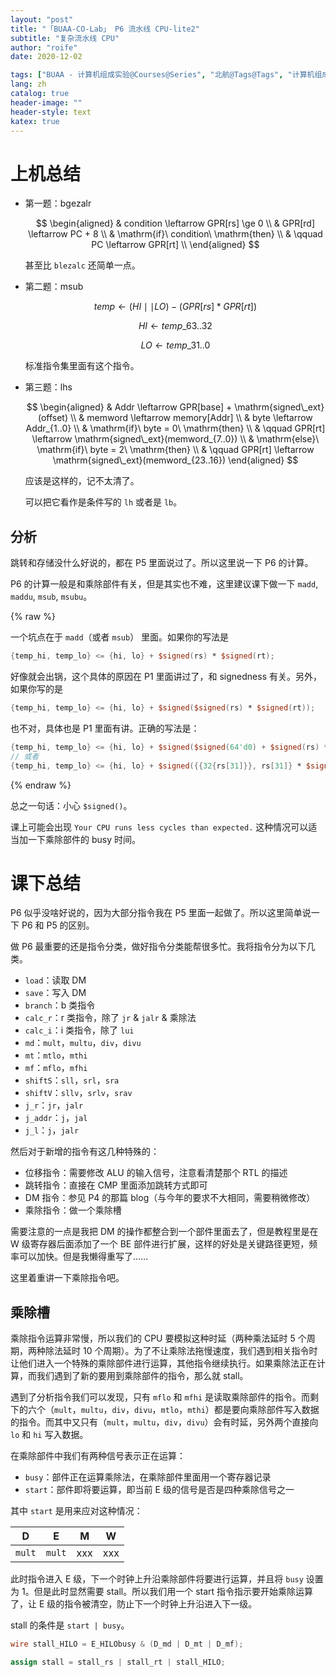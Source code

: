 ```yaml
---
layout: "post"
title: "「BUAA-CO-Lab」 P6 流水线 CPU-lite2"
subtitle: "复杂流水线 CPU"
author: "roife"
date: 2020-12-02

tags: ["BUAA - 计算机组成实验@Courses@Series", "北航@Tags@Tags", "计算机组成@Tags@Tags", "Verilog-HDL@Languages@Tags", "数字电路@Tags@Tags"]
lang: zh
catalog: true
header-image: ""
header-style: text
katex: true
---
```


# 上机总结

- 第一题：bgezalr

  $$
    \begin{aligned}
    & condition \leftarrow GPR[rs] \ge 0 \\
    & GPR[rd] \leftarrow PC + 8 \\
    & \mathrm{if}\ condition\  \mathrm{then} \\
    & \qquad PC \leftarrow GPR[rt]  \\
    \end{aligned}
  $$

  甚至比 `blezalc` 还简单一点。

- 第二题：msub

  $$temp \leftarrow (HI \mid\mid LO) - (GPR[rs] * GPR[rt])$$

  $$HI \leftarrow temp\_{63..32}$$

  $$LO \leftarrow temp\_{31..0}$$

  标准指令集里面有这个指令。

- 第三题：lhs

  $$
    \begin{aligned}
    & Addr \leftarrow GPR[base] + \mathrm{signed\_ext}(offset) \\
    & memword \leftarrow memory[Addr] \\
    & byte \leftarrow Addr_{1..0} \\
    & \mathrm{if}\ byte = 0\ \mathrm{then} \\
    & \qquad GPR[rt] \leftarrow \mathrm{signed\_ext}(memword_{7..0}) \\
    & \mathrm{else}\ \mathrm{if}\ byte = 2\ \mathrm{then} \\
    & \qquad GPR[rt] \leftarrow \mathrm{signed\_ext}(memword_{23..16})
    \end{aligned}
  $$

  应该是这样的，记不太清了。

  可以把它看作是条件写的 `lh` 或者是 `lb`。

## 分析

跳转和存储没什么好说的，都在 P5 里面说过了。所以这里说一下 P6 的计算。

P6 的计算一般是和乘除部件有关，但是其实也不难，这里建议课下做一下 `madd`, `maddu`, `msub`, `msubu`。

{% raw %}

一个坑点在于 `madd`（或者 `msub`） 里面。如果你的写法是

```verilog
{temp_hi, temp_lo} <= {hi, lo} + $signed(rs) * $signed(rt);
```

好像就会出锅，这个具体的原因在 P1 里面讲过了，和 signedness 有关。另外，如果你写的是

```verilog
{temp_hi, temp_lo} <= {hi, lo} + $signed($signed(rs) * $signed(rt));
```

也不对，具体也是 P1 里面有讲。正确的写法是：

```verilog
{temp_hi, temp_lo} <= {hi, lo} + $signed($signed(64'd0) + $signed(rs) * $signed(rt));
// 或者
{temp_hi, temp_lo} <= {hi, lo} + $signed({{32{rs[31]}}, rs[31]} * $signed({{32{rt[31]}}, rt[31]})); // 手动进行符号位扩展
```

{% endraw %}

总之一句话：小心 `$signed()`。

课上可能会出现 `Your CPU runs less cycles than expected.` 这种情况可以适当加一下乘除部件的 busy 时间。

# 课下总结

P6 似乎没啥好说的，因为大部分指令我在 P5 里面一起做了。所以这里简单说一下 P6 和 P5 的区别。

做 P6 最重要的还是指令分类，做好指令分类能帮很多忙。我将指令分为以下几类。

- `load`：读取 DM
- `save`：写入 DM
- `branch`：b 类指令
- `calc_r`：r 类指令，除了 `jr` & `jalr` & 乘除法
- `calc_i`：i 类指令，除了 `lui`
- `md`：`mult`，`multu`，`div`，`divu`
- `mt`：`mtlo`，`mthi`
- `mf`：`mflo`，`mfhi`
- `shiftS`：`sll`，`srl`，`sra`
- `shiftV`：`sllv`，`srlv`，`srav`
- `j_r`：`jr`，`jalr`
- `j_addr`：`j`，`jal`
- `j_l`：`j`，`jalr`

然后对于新增的指令有这几种特殊的：

- 位移指令：需要修改 ALU 的输入信号，注意看清楚那个 RTL 的描述
- 跳转指令：直接在 CMP 里面添加跳转方式即可
- DM 指令：参见 P4 的那篇 blog（与今年的要求不大相同，需要稍微修改）
- 乘除指令：做一个乘除槽

需要注意的一点是我把 DM 的操作都整合到一个部件里面去了，但是教程里是在 W 级寄存器后面添加了一个 BE 部件进行扩展，这样的好处是关键路径更短，频率可以加快。但是我懒得重写了……

这里着重讲一下乘除指令吧。

## 乘除槽

乘除指令运算非常慢，所以我们的 CPU 要模拟这种时延（两种乘法延时 5 个周期，两种除法延时 10 个周期）。为了不让乘除法拖慢速度，我们遇到相关指令时让他们进入一个特殊的乘除部件进行运算，其他指令继续执行。如果乘除法正在计算，而我们遇到了新的要用到乘除部件的指令，那么就 stall。

遇到了分析指令我们可以发现，只有 `mflo` 和 `mfhi` 是读取乘除部件的指令。而剩下的六个（`mult`，`multu`，`div`，`divu`，`mtlo`，`mthi`）都是要向乘除部件写入数据的指令。而其中又只有（`mult`，`multu`，`div`，`divu`）会有时延，另外两个直接向 `lo` 和 `hi` 写入数据。

在乘除部件中我们有两种信号表示正在运算：
- `busy`：部件正在运算乘除法，在乘除部件里面用一个寄存器记录
- `start`：部件即将要运算，即当前 E 级的信号是否是四种乘除信号之一

其中 `start` 是用来应对这种情况：

| D | E | M | W |
|-|-|-|-|
| `mult` | `mult` | xxx | xxx|

此时指令进入 E 级，下一个时钟上升沿乘除部件将要进行运算，并且将 `busy` 设置为 $1$。但是此时显然需要 stall。所以我们用一个 start 指令指示要开始乘除运算了，让 E 级的指令被清空，防止下一个时钟上升沿进入下一级。

stall 的条件是 `start | busy`。

```verilog
wire stall_HILO = E_HILObusy & (D_md | D_mt | D_mf);

assign stall = stall_rs | stall_rt | stall_HILO;
```